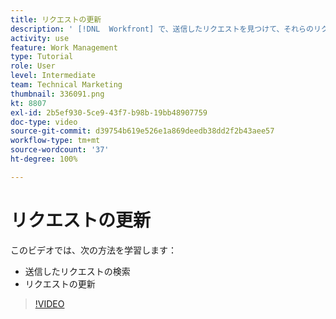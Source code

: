 ```yaml
---
title: リクエストの更新
description: ' [!DNL  Workfront] で、送信したリクエストを見つけて、それらのリクエストを更新する方法を説明します。'
activity: use
feature: Work Management
type: Tutorial
role: User
level: Intermediate
team: Technical Marketing
thumbnail: 336091.png
kt: 8807
exl-id: 2b5ef930-5ce9-43f7-b98b-19bb48907759
doc-type: video
source-git-commit: d39754b619e526e1a869deedb38dd2f2b43aee57
workflow-type: tm+mt
source-wordcount: '37'
ht-degree: 100%

---
```


# リクエストの更新

このビデオでは、次の方法を学習します：

* 送信したリクエストの検索
* リクエストの更新

>[!VIDEO](https://video.tv.adobe.com/v/336091/?quality=12)
